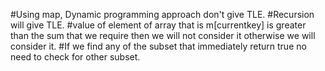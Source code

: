 #Using map, Dynamic programming approach don't give TLE.
#Recursion will give TLE.
#value of element of array that is m[currentkey] is greater than the sum that we require then we will not consider it otherwise we will consider it.
#If we find any of the subset that immediately return true no need to check for other subset.
